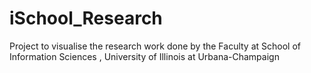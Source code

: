 # iSchool_Research
Project to visualise the research work done by the Faculty at School of Information Sciences , University of Illinois at Urbana-Champaign
